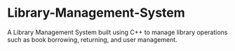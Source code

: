 # Library-Management-System
A Library Management System built using C++ to manage library operations such as book borrowing, returning, and user management. 
